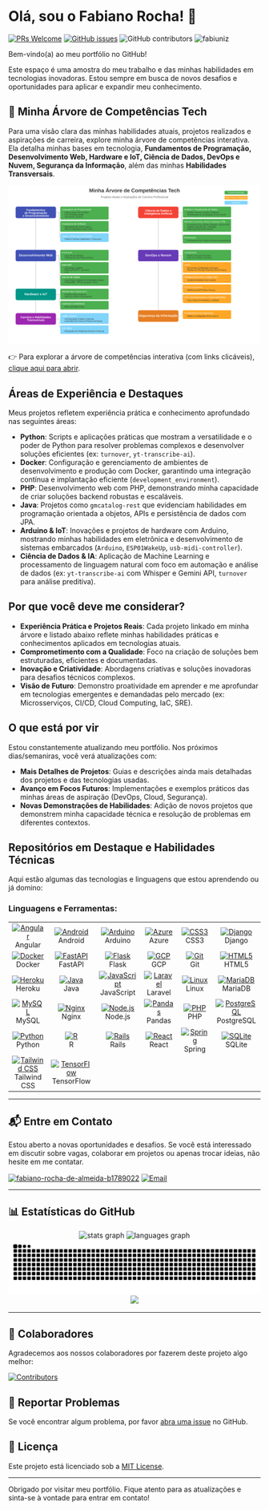 <!-- 
  Tags: Skils
  Label: 💼 Portfólio geral.
  Description:⭐ Portfólio.
  path_hook: hookfigma.hook13
-->

# Olá, sou o Fabiano Rocha! 👋

[![PRs Welcome](https://img.shields.io/badge/PRs-welcome-brightgreen.svg?style=flat-square)](http://makeapullrequest.com) [![GitHub issues](https://img.shields.io/github/issues/fabiuniz/repo.svg)](https://github.com/fabiuniz/repo/issues) ![GitHub contributors](https://img.shields.io/github/contributors/fabiuniz/repo.svg) <img src="https://komarev.com/ghpvc/?username=fabiuniz&label=Profile%20views&color=0e75b6&style=flat" alt="fabiuniz" />

Bem-vindo(a) ao meu portfólio no GitHub!

Este espaço é uma amostra do meu trabalho e das minhas habilidades em tecnologias inovadoras. Estou sempre em busca de novos desafios e oportunidades para aplicar e expandir meu conhecimento.

## 🌳 Minha Árvore de Competências Tech

Para uma visão clara das minhas habilidades atuais, projetos realizados e aspirações de carreira, explore minha árvore de competências interativa. Ela detalha minhas bases em tecnologia, **Fundamentos de Programação, Desenvolvimento Web, Hardware e IoT, Ciência de Dados, DevOps e Nuvem, Segurança da Informação**, além das minhas **Habilidades Transversais**.

![Minha Árvore de Competências](arvore_projetos.svg)

<p>
    👉 Para explorar a árvore de competências interativa (com links clicáveis),
    <a href="https://fabiuniz.github.io/fabiuniz/tree.html" target="_blank">clique aqui para abrir</a>.
</p>


## Áreas de Experiência e Destaques

Meus projetos refletem experiência prática e conhecimento aprofundado nas seguintes áreas:

-   **Python**: Scripts e aplicações práticas que mostram a versatilidade e o poder de Python para resolver problemas complexos e desenvolver soluções eficientes (ex: `turnover`, `yt-transcribe-ai`).
-   **Docker**: Configuração e gerenciamento de ambientes de desenvolvimento e produção com Docker, garantindo uma integração contínua e implantação eficiente (`development_environment`).
-   **PHP**: Desenvolvimento web com PHP, demonstrando minha capacidade de criar soluções backend robustas e escaláveis.
-   **Java**: Projetos como `gmcatalog-rest` que evidenciam habilidades em programação orientada a objetos, APIs e persistência de dados com JPA.
-   **Arduino & IoT**: Inovações e projetos de hardware com Arduino, mostrando minhas habilidades em eletrônica e desenvolvimento de sistemas embarcados (`Arduino`, `ESP01WakeUp`, `usb-midi-controller`).
-   **Ciência de Dados & IA**: Aplicação de Machine Learning e processamento de linguagem natural com foco em automação e análise de dados (ex: `yt-transcribe-ai` com Whisper e Gemini API, `turnover` para análise preditiva).

## Por que você deve me considerar?

-   **Experiência Prática e Projetos Reais**: Cada projeto linkado em minha árvore e listado abaixo reflete minhas habilidades práticas e conhecimentos aplicados em tecnologias atuais.
-   **Comprometimento com a Qualidade**: Foco na criação de soluções bem estruturadas, eficientes e documentadas.
-   **Inovação e Criatividade**: Abordagens criativas e soluções inovadoras para desafios técnicos complexos.
-   **Visão de Futuro**: Demonstro proatividade em aprender e me aprofundar em tecnologias emergentes e demandadas pelo mercado (ex: Microsserviços, CI/CD, Cloud Computing, IaC, SRE).

## O que está por vir

Estou constantemente atualizando meu portfólio. Nos próximos dias/semaniras, você verá atualizações com:

-   **Mais Detalhes de Projetos**: Guias e descrições ainda mais detalhadas dos projetos e das tecnologias usadas.
-   **Avanço em Focos Futuros**: Implementações e exemplos práticos das minhas áreas de aspiração (DevOps, Cloud, Segurança).
-   **Novas Demonstrações de Habilidades**: Adição de novos projetos que demonstrem minha capacidade técnica e resolução de problemas em diferentes contextos.

## Repositórios em Destaque e Habilidades Técnicas

Aqui estão algumas das tecnologias e linguagens que estou aprendendo ou já domino:

<h3 align="left">Linguagens e Ferramentas:</h3>
<table align="center">
  <tr>
    <td align="center" width="96">
      <a href="https://angular.io/">
        <img src="https://skillicons.dev/icons?i=angular" width="48" height="48" alt="Angular" />
      </a>
      <br>Angular
    </td>
    <td align="center" width="96">
      <a href="https://developer.android.com">
        <img src="https://cdn.jsdelivr.net/gh/devicons/devicon/icons/android/android-original-wordmark.svg" width="48" height="48" alt="Android" />
      </a>
      <br>Android
    </td>
    <td align="center" width="96">
      <a href="https://www.arduino.cc/">
        <img src="https://skillicons.dev/icons?i=arduino" width="48" height="48" alt="Arduino" />
      </a>
      <br>Arduino
    </td>
    <td align="center" width="96">
      <a href="https://azure.microsoft.com/">
        <img src="https://skillicons.dev/icons?i=azure" width="48" height="48" alt="Azure" />
      </a>
      <br>Azure
    </td>
    <td align="center" width="96">
      <a href="https://www.w3schools.com/css/">
        <img src="https://skillicons.dev/icons?i=css" width="48" height="48" alt="CSS3" />
      </a>
      <br>CSS3
    </td>
    <td align="center" width="96">
      <a href="https://www.djangoproject.com/">
        <img src="https://skillicons.dev/icons?i=django" width="48" height="48" alt="Django" />
      </a>
      <br>Django
    </td>
  </tr>
  <tr>
    <td align="center" width="96">
      <a href="https://www.docker.com/">
        <img src="https://skillicons.dev/icons?i=docker" width="48" height="48" alt="Docker" />
      </a>
      <br>Docker
    </td>
    <td align="center" width="96">
      <a href="https://fastapi.tiangolo.com/">
        <img src="https://skillicons.dev/icons?i=fastapi" width="48" height="48" alt="FastAPI" />
      </a>
      <br>FastAPI
    </td>
    <td align="center" width="96">
      <a href="https://flask.palletsprojects.com/">
        <img src="https://skillicons.dev/icons?i=flask" width="48" height="48" alt="Flask" />
      </a>
      <br>Flask
    </td>
    <td align="center" width="96">
      <a href="https://cloud.google.com/">
        <img src="https://skillicons.dev/icons?i=gcp" width="48" height="48" alt="GCP" />
      </a>
      <br>GCP
    </td>
    <td align="center" width="96">
      <a href="https://git-scm.com/">
        <img src="https://skillicons.dev/icons?i=git" width="48" height="48" alt="Git" />
      </a>
      <br>Git
    </td>
    <td align="center" width="96">
      <a href="https://www.w3.org/html/">
        <img src="https://skillicons.dev/icons?i=html" width="48" height="48" alt="HTML5" />
      </a>
      <br>HTML5
    </td>
  </tr>
  <tr>
    <td align="center" width="96">
      <a href="https://www.heroku.com/">
        <img src="https://skillicons.dev/icons?i=heroku" width="48" height="48" alt="Heroku" />
      </a>
      <br>Heroku
    </td>
    <td align="center" width="96">
      <a href="https://www.java.com/">
        <img src="https://skillicons.dev/icons?i=java" width="48" height="48" alt="Java" />
      </a>
      <br>Java
    </td>
    <td align="center" width="96">
      <a href="https://developer.mozilla.org/en-US/docs/Web/JavaScript">
        <img src="https://skillicons.dev/icons?i=js" width="48" height="48" alt="JavaScript" />
      </a>
      <br>JavaScript
    </td>
    <td align="center" width="96">
      <a href="https://laravel.com/">
        <img src="https://skillicons.dev/icons?i=laravel" width="48" height="48" alt="Laravel" />
      </a>
      <br>Laravel
    </td>
    <td align="center" width="96">
      <a href="https://www.linux.org/">
        <img src="https://skillicons.dev/icons?i=linux" width="48" height="48" alt="Linux" />
      </a>
      <br>Linux
    </td>
    <td align="center" width="96">
      <a href="https://mariadb.org/">
        <img src="https://cdn.jsdelivr.net/gh/devicons/devicon/icons/mariadb/mariadb-original-wordmark.svg" width="48" height="48" alt="MariaDB" />
      </a>
      <br>MariaDB
    </td>
  </tr>
  <tr>
    <td align="center" width="96">
      <a href="https://www.mysql.com/">
        <img src="https://skillicons.dev/icons?i=mysql" width="48" height="48" alt="MySQL" />
      </a>
      <br>MySQL
    </td>
    <td align="center" width="96">
      <a href="https://www.nginx.com">
        <img src="https://skillicons.dev/icons?i=nginx" width="48" height="48" alt="Nginx" />
      </a>
      <br>Nginx
    </td>
    <td align="center" width="96">
      <a href="https://nodejs.org/">
        <img src="https://skillicons.dev/icons?i=nodejs" width="48" height="48" alt="Node.js" />
      </a>
      <br>Node.js
    </td>
    <td align="center" width="96">
      <a href="https://pandas.pydata.org/">
        <img src="https://cdn.jsdelivr.net/gh/devicons/devicon/icons/pandas/pandas-plain.svg" width="48" height="48" alt="Pandas" />
      </a>
      <br>Pandas
    </td>
    <td align="center" width="96">
      <a href="https://www.php.net">
        <img src="https://skillicons.dev/icons?i=php" width="48" height="48" alt="PHP" />
      </a>
      <br>PHP
    </td>
    <td align="center" width="96">
      <a href="https://www.postgresql.org/">
        <img src="https://skillicons.dev/icons?i=postgres" width="48" height="48" alt="PostgreSQL" />
      </a>
      <br>PostgreSQL
    </td>
  </tr>
  <tr>
    <td align="center" width="96">
      <a href="https://www.python.org">
        <img src="https://skillicons.dev/icons?i=python" width="48" height="48" alt="Python" />
      </a>
      <br>Python
    </td>
    <td align="center" width="96">
      <a href="https://www.r-project.org/">
        <img src="https://skillicons.dev/icons?i=r" width="48" height="48" alt="R" />
      </a>
      <br>R
    </td>
    <td align="center" width="96">
      <a href="https://rubyonrails.org/">
        <img src="https://skillicons.dev/icons?i=rails" width="48" height="48" alt="Rails" />
      </a>
      <br>Rails
    </td>
    <td align="center" width="96">
      <a href="https://react.dev/">
        <img src="https://skillicons.dev/icons?i=react" width="48" height="48" alt="React" />
      </a>
      <br>React
    </td>
    <td align="center" width="96">
      <a href="https://spring.io/">
        <img src="https://skillicons.dev/icons?i=spring" width="48" height="48" alt="Spring" />
      </a>
      <br>Spring
    </td>
    <td align="center" width="96">
      <a href="https://www.sqlite.org/index.html">
        <img src="https://skillicons.dev/icons?i=sqlite" width="48" height="48" alt="SQLite" />
      </a>
      <br>SQLite
    </td>
  </tr>
  <tr>
    <td align="center" width="96">
      <a href="https://tailwindcss.com/">
        <img src="https://skillicons.dev/icons?i=tailwind" width="48" height="48" alt="Tailwind CSS" />
      </a>
      <br>Tailwind CSS
    </td>
    <td align="center" width="96">
      <a href="https://www.tensorflow.org/">
        <img src="https://skillicons.dev/icons?i=tensorflow" width="48" height="48" alt="TensorFlow" />
      </a>
      <br>TensorFlow
    </td>
  </tr>
</table>

---

## 📬 Entre em Contato

Estou aberto a novas oportunidades e desafios. Se você está interessado em discutir sobre vagas, colaborar em projetos ou apenas trocar ideias, não hesite em me contatar.

<p align="left">
<a href="https://linkedin.com/in/fabiano-rocha-de-almeida-b1789022" target="blank"><img align="center" src="https://raw.githubusercontent.com/rahuldkjain/github-profile-readme-generator/master/src/images/icons/Social/linked-in-alt.svg" alt="fabiano-rocha-de-almeida-b1789022" height="30" width="40" /></a>
<a href="mailto:fabiuniz@msn.com" target="blank"><img align="center" src="https://upload.wikimedia.org/wikipedia/commons/thumb/4/4e/Mail_%28iOS%29.svg/1200px-Mail_%28iOS%29.svg.png" alt="Email" height="30" width="40"/></a>
</p>

---

## 📊 Estatísticas do GitHub

<div align="center">
  <!--<img src="https://github-readme-streak-stats.herokuapp.com/?user=fabiuniz&theme=dracula&locale=pt-br&hide_border=false" height="150" alt="fabiuniz" />-->
  <img src="https://github-readme-stats.vercel.app/api?username=fabiuniz&hide_title=false&hide_rank=false&show_icons=true&include_all_commits=true&count_private=true&disable_animations=false&theme=dracula&locale=pt-br&hide_border=false" height="150" alt="stats graph" />
  <img src="https://github-readme-stats.vercel.app/api/top-langs?username=fabiuniz&locale=pt-br&hide_title=false&layout=compact&card_width=320&langs_count=20&theme=dracula&hide_border=false" height="150" alt="languages graph" />
  <br clear="both">
  <img src="https://raw.githubusercontent.com/fabiuniz/fabiuniz/main/snake.svg" alt="Snake animation" />
  <img src="https://komarev.com/ghpvc/?username=fabiuniz" />
</div>

---

## 👥 Colaboradores

Agradecemos aos nossos colaboradores por fazerem deste projeto algo melhor:

[![Contributors](https://img.shields.io/github/contributors/fabiuniz/your-repository)](https://github.com/fabiuniz/your-repository/graphs/contributors)

## 🐛 Reportar Problemas

Se você encontrar algum problema, por favor [abra uma issue](https://github.com/fabiuniz/yourrepository/issues) no GitHub.

## 📝 Licença

Este projeto está licenciado sob a [MIT License](LICENSE).

---

Obrigado por visitar meu portfólio. Fique atento para as atualizações e sinta-se à vontade para entrar em contato!
<!--

- 👋 Hi, I’m @fabiuniz
- 👀 I’m interested in ...
- 🌱 I’m currently learning ...
- 💞️ I’m looking to collaborate on ...
- 📫 How to reach me ...
- 😄 Pronouns: ...
- ⚡ Fun fact: ...
fabiuniz/fabiuniz is a ✨ special ✨ repository because its `README.md` (this file) appears on your GitHub profile.
You can click the Preview link to take a look at your changes.
https://www.youtube.com/watch?v=vw1JzSpB1Aw
https://rahuldkjain.github.io/gh-profile-readme-generator/
https://www.youtube.com/watch?v=Xo3kKyHs-R8


- 👋 Hi, I’m @fabiuniz
- 👀 I’m interested in ...
- 🌱 I’m currently learning ...
- 💞️ I’m looking to collaborate on ...
- 📫 How to reach me ...
- 😄 Pronouns: ...
- ⚡ Fun fact: ...
fabiuniz/fabiuniz is a ✨ special ✨ repository because its `README.md` (this file) appears on your GitHub profile.
You can click the Preview link to take a look at your changes.

## 📚 Projetos em Destaque

### 1. Blink LED

Um simples exemplo de como piscar um LED usando o Arduino. Ideal para iniciantes.

- [Documentação Completa](blink-led/docs/README.md)
- [Código Fonte](blink-led/src/blink.ino)

### 2. Smart Door Lock

Um sistema de trava de porta inteligente controlado por senha via teclado matricial.

- [Documentação Completa](smart-door-lock/docs/README.md)
- [Código Fonte](smart-door-lock/src/lock.ino)


## 🤝 Contribuindo

Contribuições são bem-vindas! Se você deseja contribuir, por favor:

1. Faça um Fork do repositório.
2. Crie um Branch para a sua feature (`git checkout -b minha-nova-feature`).
3. Commit suas mudanças (`git commit -am 'Adiciona nova feature'`).
4. Envie o seu Branch para o repositório (`git push origin minha-nova-feature`).
5. Abra um Pull Request.

Consulte o arquivo [CONTRIBUTING.md](CONTRIBUTING.md) para mais detalhes.



## 🌐 Site Oficial

Para mais informações, visite o nosso [site oficial](https://yourwebsite.com).


### Explicação dos Componentes

- **Badges**: As badges no topo incluem PRs Welcome, contagem de issues abertas, número de colaboradores, e contagem de visitas.
- **Estrutura do Repositório**: Exibe de forma clara a organização do projeto.
- **Projetos em Destaque**: Links diretos para documentação e código de cada projeto.
- **Contribuindo**: Orientações para contribuir com o projeto.
- **Colaboradores**: Imagem gerada automaticamente com a foto dos colaboradores.
- **Reportar Problemas**: Instruções sobre como relatar problemas.
- **Site Oficial**: Link para o site relacionado ao projeto.
- **Licença**: Informação sobre a licença do projeto.

Esse formato é muito visual e ajuda a criar uma apresentação profissional e colaborativa no GitHub.


3. Adicionar a Licença ao README (Opcional, mas Recomendado)
No README.md do seu projeto, adicione uma seção chamada "Licença" ou "License".

Aqui, você pode incluir uma breve descrição e um link para o arquivo de licença. Exemplo:

markdown
Copiar código
## Licença

Este projeto está licenciado sob a Licença MIT - veja o arquivo [LICENSE](./LICENSE) para mais detalhes.
Ou para GPL:

markdown
Copiar código
## Licença

Este projeto está licenciado sob a Licença GPLv3 - veja o arquivo [LICENSE](./LICENSE) para mais detalhes.
4. Commit e Push
Faça commit do arquivo LICENSE e do README.md com as informações de licença adicionadas.
Faça push para o seu repositório no GitHub.
5. Adicionar a Licença Através do GitHub Interface (Opcional)
O GitHub facilita a adição de licenças. Quando você cria um novo repositório ou edita um repositório existente, você pode selecionar uma licença de um menu suspenso, e o GitHub automaticamente adicionará o arquivo LICENSE ao seu repositório.
Exemplos de Licenças:
MIT License:

plaintext
Copiar código



GPL License:

plaintext
Copiar código
GNU GENERAL PUBLIC LICENSE
Version 3, 29 June 2007

Copyright (C) 2007 Free Software Foundation, Inc. <https://fsf.org/>
Everyone is permitted to copy and distribute verbatim copies
of this license document, but changing it is not allowed.

[texto da licença GPL-3.0 continua...]

icones do git hub :

https://github.com/ikatyang/emoji-cheat-sheet?tab=readme-ov-file

FreeLancer (https://www.youtube.com/watch?v=pgFWIA4nBWA)
Habilidade / definir serviço
portifolio
precificar -> cliente oculto tecnica
Encontrar clientes
contrato

![GitHub stars](https://img.shields.io/github/stars/usuario/repositorio?style=social)
-->